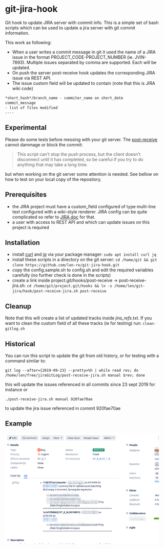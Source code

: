 # git-jira-hook

Git hook to update JIRA server with commit info. This is a simple set of bash scripts which can be used to update a jira server with git commit information.

This work as following:
- When a user writes a commit message in git it used the name of a JIRA issue in the format PROJECT_CODE-PROJECT_NUMBER (ie. JVIN-7893). Multiple issues separated by comma are supported. Each will be updated.
- On push the server post-receive hook updates the corresponding JIRA issue via REST API.
- The issue custom field will be updated to contain (note that this is JIRA wiki code)
```
*short_hash*/branch_name - commiter_name on short_date
commit_message
- list of files modified
----
```

## Experimental

Please do some tests before messing with your git server. The [post-receive](https://git-scm.com/book/en/v2/Customizing-Git-Git-Hooks) cannot dammage or block the commit:

> This script can’t stop the push process, but the client doesn’t disconnect until it has completed, so be careful if you try to do anything that may take a long time.

but when working on the git server some attention is needed. See bellow on how to test on your local copy of the repository.

## Prerequisites

- the JIRA project must have a custom_field configured of type multi-line text configured with a wiki-style renderer. JIRA config can be quite complicated so refer to [JIRA doc](https://confluence.atlassian.com/adminjiraserver073/configuring-renderers-861253418.html) for that.
- a user with access to REST API and which can update issues on this project is required

## Installation

- install [curl](https://curl.haxx.se/) and [jq](https://stedolan.github.io/jq/) via your package manager: `sudo apt install curl jq` 
- install these scripts in a directory on the git server: `cd /home/git && git clone https://github.com/len-ro/git-jira-hook.git`
- copy the config.sample.sh to config.sh and edit the required variables carefully (no further check is done in the scripts)
- create a link inside project.git/hooks/post-receive -> post-receive-jira.sh: `cd /home/git/project.git/hooks && ln -s /home/len/git-jira/hook/post-receive-jira.sh post-receive`

## Cleanup

Note that this will create a list of updated tracks inside *jira_refs.txt*. If you want to clean the custom field of all these tracks (ie for testing) run: `clean-gitlog.sh`

## Historical

You can run this script to update the git from old history, or for testing with a command similar to:
```
git log --after={2019-09-23} --pretty=%h | while read rev; do /home/len/free/jiraGitLog/post-receive-jira.sh manual $rev; done
```
this will update the issues referenced in all commits since 23 sept 2019 for instance or
```
./post-receive-jira.sh manual 920fae70ae
```
to update the jira issue referenced in commit 920fae70ae

## Example 

![screenshot](git-jira-hook.png)

